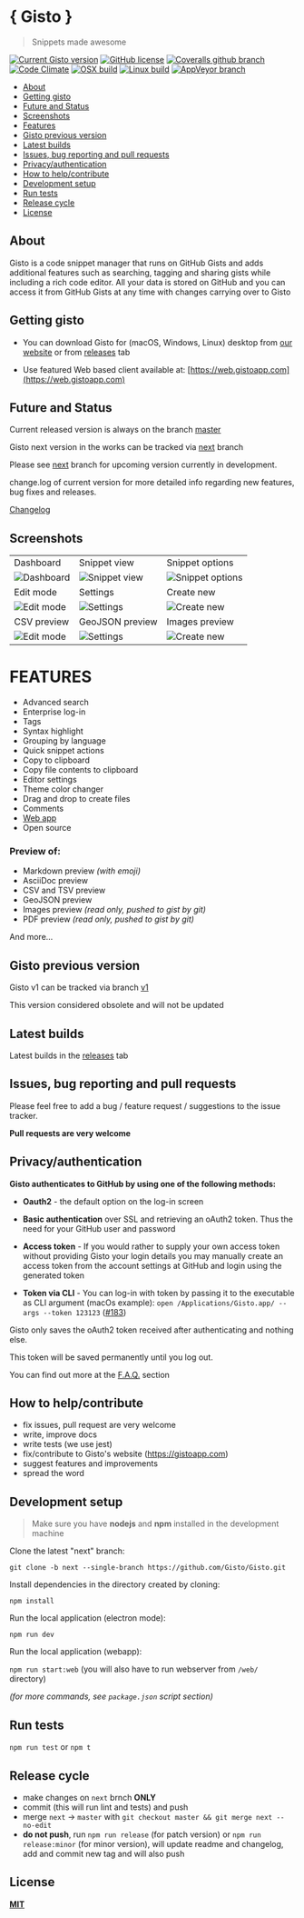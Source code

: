 # { Gisto } 

> Snippets made awesome

[![Current Gisto version](https://img.shields.io/badge/version-v1.10.17-beta.7-blue.svg)](https://github.com/Gisto/Gisto)
[![GitHub license](https://img.shields.io/github/license/Gisto/Gisto.svg?style=flat-square)](https://github.com/Gisto/Gisto/blob/master/LICENSE)
[![Coveralls github branch](https://img.shields.io/coveralls/github/Gisto/Gisto/next.svg?style=flat-square)](https://coveralls.io/github/Gisto/Gisto)
[![Code Climate](https://img.shields.io/codeclimate/maintainability-percentage/Gisto/Gisto.svg?style=flat-square)](https://codeclimate.com/github/Gisto/Gisto)
[![OSX build](https://travis-badge-per-job.herokuapp.com/?repo=Gisto/Gisto&job=1&style=flat-square&label=OSX%20build)](https://travis-ci.org/Gisto/Gisto)
[![Linux build](https://travis-badge-per-job.herokuapp.com/?repo=Gisto/Gisto&job=2&style=flat-square&label=Linux%20build)](https://travis-ci.org/Gisto/Gisto)
[![AppVeyor branch](https://img.shields.io/appveyor/ci/sanusart/Gisto/next.svg?style=flat-square&label=Windows%20build&colorB=green)](https://ci.appveyor.com/project/sanusart/gisto)

<!-- START doctoc generated TOC please keep comment here to allow auto update -->
<!-- DON'T EDIT THIS SECTION, INSTEAD RE-RUN doctoc TO UPDATE -->
- [About](#about)
- [Getting gisto](#getting-gisto)
- [Future and Status](#future-and-status)
- [Screenshots](#screenshots)
- [Features](#features)
- [Gisto previous version](#gisto-previous-version)
- [Latest builds](#latest-builds)
- [Issues, bug reporting and pull requests](#issues-bug-reporting-and-pull-requests)
- [Privacy/authentication](#privacyauthentication)
- [How to help/contribute](#how-to-helpcontribute)
- [Development setup](#development-setup)
- [Run tests](#run-tests)
- [Release cycle](#release-cycle)
- [License](#license)

<!-- END doctoc generated TOC please keep comment here to allow auto update -->

## About

Gisto is a code snippet manager that runs on GitHub Gists and adds additional features such as searching, tagging and sharing gists while including a rich code editor. 
All your data is stored on GitHub and you can access it from GitHub Gists at any time with changes carrying over to Gisto

## Getting gisto

- You can download Gisto for (macOS, Windows, Linux) desktop from [our website](https://www.gistoapp.com/) or from [releases](https://github.com/Gisto/Gisto/releases) tab

- Use featured Web based client available at: [https://web.gistoapp.com](https://web.gistoapp.com) 

## Future and Status

Current released version is always on the branch [master]([next](https://github.com/Gisto/Gisto/tree/master))

Gisto next version in the works can be tracked via [next](https://github.com/Gisto/Gisto/tree/next) branch

Please see [next](https://github.com/Gisto/Gisto/tree/next) branch for upcoming version currently in development.

change.log of current version for more detailed info regarding new features, bug fixes and releases.

[Changelog](https://github.com/Gisto/Gisto/blob/master/CHANGELOG.md)

## Screenshots

|                                   |                                   |                                   |
|--------------------------------------------|-----------------------------------------------|--------------------------------------------------|
| Dashboard                                  | Snippet view                                  | Snippet options                                  |
| ![Dashboard](https://imgur.com/Jx8Tc9s.png) | ![Snippet view](https://imgur.com/OwseykV.png) | ![Snippet options](https://imgur.com/yiEJRNt.png) |
| Edit mode                                  | Settings                                      | Create new                                       |
| ![Edit mode](https://imgur.com/JtUCsfI.png) | ![Settings](https://imgur.com/1yliYhR.png)     | ![Create new](https://imgur.com/aoW5V8E.png)      |
| CSV preview                                  | GeoJSON preview                                      | Images preview                                       |
| ![Edit mode](https://imgur.com/Aac48m9.png) | ![Settings](https://imgur.com/LW6SFg2.png)     | ![Create new](https://imgur.com/bXySAUt.png)      |

# FEATURES

* Advanced search
* Enterprise log-in
* Tags
* Syntax highlight
* Grouping by language
* Quick snippet actions
* Copy to clipboard
* Copy file contents to clipboard
* Editor settings
* Theme color changer
* Drag and drop to create files
* Comments
* [Web app](https://web.gistoapp.com)
* Open source

### Preview of:

* Markdown preview _(with emoji)_
* AsciiDoc preview
* CSV and TSV preview
* GeoJSON preview
* Images preview _(read only, pushed to gist by git)_
* PDF preview _(read only, pushed to gist by git)_

And more...

## Gisto previous version

Gisto v1 can be tracked via branch [v1](https://github.com/Gisto/Gisto/tree/v1)

This version considered obsolete and will not be updated

## Latest builds

Latest builds in the [releases](https://github.com/Gisto/Gisto/releases) tab

## Issues, bug reporting and pull requests

Please feel free to add a bug / feature request / suggestions to the issue tracker.

**Pull requests are very welcome**

## Privacy/authentication

**Gisto authenticates to GitHub by using one of the following methods:**

- **Oauth2** - the default option on the log-in screen

- **Basic authentication** over SSL and retrieving an oAuth2 token. Thus the need for your GitHub user and password

- **Access token** - If you would rather to supply your own access token without providing Gisto your login details you may manually create an access token from the account settings at GitHub and login using the generated token 

- **Token via CLI** - You can log-in with token by passing it to the executable as CLI argument (macOs example): `open /Applications/Gisto.app/ --args --token 123123` ([#183](https://github.com/Gisto/Gisto/issues/183))

Gisto only saves the oAuth2 token received after authenticating and nothing else.

This token will be saved permanently until you log out.

You can find out more at the [F.A.Q.](http://www.gistoapp.com/faq/) section

## How to help/contribute

- fix issues, pull request are very welcome
- write, improve docs
- write tests (we use jest)
- fix/contribute to Gisto's website (https://gistoapp.com)
- suggest features and improvements
- spread the word

## Development setup 

> Make sure you  have **nodejs** and **npm** installed in the development machine

Clone the latest "next" branch:

`git clone -b next --single-branch https://github.com/Gisto/Gisto.git`

Install dependencies in the directory created by cloning:

`npm install`

Run the local application (electron mode):

`npm run dev`

Run the local application (webapp):

`npm run start:web` (you will also have to run webserver from `/web/` directory)

_(for more commands, see `package.json` script section)_

## Run tests

`npm run test` or `npm t`

## Release cycle

- make changes on `next` brnch **ONLY**
- commit (this will run lint and tests) and push
- merge `next` -> `master` with `git checkout master && git merge next --no-edit`
- **do not push**, run `npm run release` (for patch version) or `npm run release:minor` (for minor version), will update readme and changelog, add and commit new tag and will also push

## License

[**MIT**](https://github.com/Gisto/Gisto/blob/master/LICENSE)

